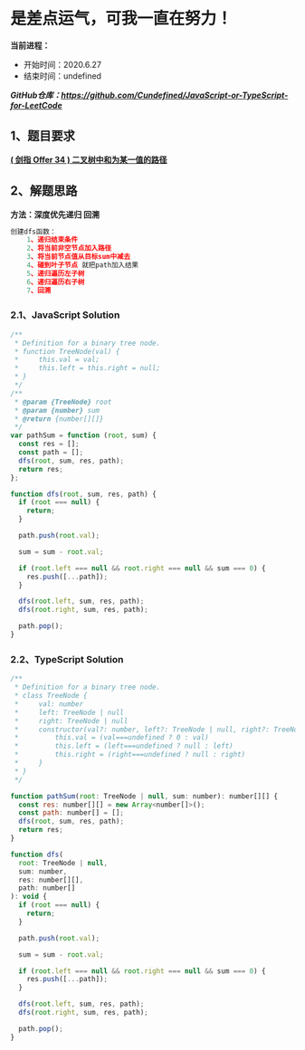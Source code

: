 ﻿# 是差点运气，可我一直在努力！
**当前进程：**

 - 开始时间：2020.6.27 
 - 结束时间：undefined

***GitHub仓库：https://github.com/Cundefined/JavaScript-or-TypeScript-for-LeetCode***



## 1、题目要求
[**( 剑指 Offer 34 )   二叉树中和为某一值的路径**](https://leetcode-cn.com/problems/er-cha-shu-zhong-he-wei-mou-yi-zhi-de-lu-jing-lcof/)
      


## 2、解题思路
**方法：深度优先递归 回溯**
```javascript
创建dfs函数：
    1、递归结束条件
    2、将当前非空节点加入路径
    3、将当前节点值从目标sum中减去
    4、碰到叶子节点 就把path加入结果
    5、递归遍历左子树
    6、递归遍历右子树
    7、回溯
```


### 2.1、JavaScript Solution

```javascript
/**
 * Definition for a binary tree node.
 * function TreeNode(val) {
 *     this.val = val;
 *     this.left = this.right = null;
 * }
 */
/**
 * @param {TreeNode} root
 * @param {number} sum
 * @return {number[][]}
 */
var pathSum = function (root, sum) {
  const res = [];
  const path = [];
  dfs(root, sum, res, path);
  return res;
};

function dfs(root, sum, res, path) {
  if (root === null) {
    return;
  }

  path.push(root.val);

  sum = sum - root.val;

  if (root.left === null && root.right === null && sum === 0) {
    res.push([...path]);
  }

  dfs(root.left, sum, res, path);
  dfs(root.right, sum, res, path);

  path.pop();
}

```

### 2.2、TypeScript Solution

```javascript
/**
 * Definition for a binary tree node.
 * class TreeNode {
 *     val: number
 *     left: TreeNode | null
 *     right: TreeNode | null
 *     constructor(val?: number, left?: TreeNode | null, right?: TreeNode | null) {
 *         this.val = (val===undefined ? 0 : val)
 *         this.left = (left===undefined ? null : left)
 *         this.right = (right===undefined ? null : right)
 *     }
 * }
 */

function pathSum(root: TreeNode | null, sum: number): number[][] {
  const res: number[][] = new Array<number[]>();
  const path: number[] = [];
  dfs(root, sum, res, path);
  return res;
}

function dfs(
  root: TreeNode | null,
  sum: number,
  res: number[][],
  path: number[]
): void {
  if (root === null) {
    return;
  }

  path.push(root.val);

  sum = sum - root.val;

  if (root.left === null && root.right === null && sum === 0) {
    res.push([...path]);
  }

  dfs(root.left, sum, res, path);
  dfs(root.right, sum, res, path);

  path.pop();
}
```

